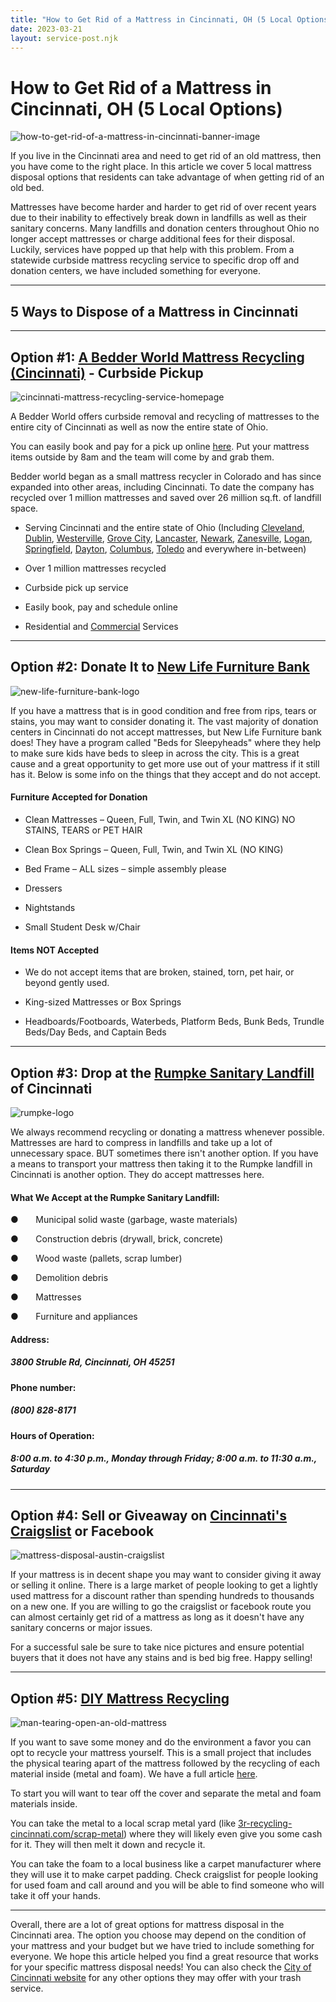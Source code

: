 ```yaml
---
title: "How to Get Rid of a Mattress in Cincinnati, OH (5 Local Options)"
date: 2023-03-21
layout: service-post.njk
---
```


# How to Get Rid of a Mattress in Cincinnati, OH (5 Local Options)

![how-to-get-rid-of-a-mattress-in-cincinnati-banner-image](/images/blog/Most-Attractive-Youtube-Thumbnail-2023-03-20T192605.520-1024x576.png)

If you live in the Cincinnati area and need to get rid of an old mattress, then you have come to the right place. In this article we cover 5 local mattress disposal options that residents can take advantage of when getting rid of an old bed.

Mattresses have become harder and harder to get rid of over recent years due to their inability to effectively break down in landfills as well as their sanitary concerns. Many landfills and donation centers throughout Ohio no longer accept mattresses or charge additional fees for their disposal. Luckily, services have popped up that help with this problem. From a statewide curbside mattress recycling service to specific drop off and donation centers, we have included something for everyone.

* * *

## 5 Ways to Dispose of a Mattress in Cincinnati

* * *

## Option #1: [A Bedder World Mattress Recycling (Cincinnati)](https://www.abedderworld.com/Cincinnati-OH) - Curbside Pickup

![cincinnati-mattress-recycling-service-homepage](/images/blog/Screen-Shot-2023-03-20-at-6.59.10-PM-1024x564.png)

A Bedder World offers curbside removal and recycling of mattresses to the entire city of Cincinnati as well as now the entire state of Ohio.

You can easily book and pay for a pick up online [here](https://www.abedderworld.com/book-online/). Put your mattress items outside by 8am and the team will come by and grab them.

Bedder world began as a small mattress recycler in Colorado and has since expanded into other areas, including Cincinnati. To date the company has recycled over 1 million mattresses and saved over 26 million sq.ft. of landfill space.

- Serving Cincinnati and the entire state of Ohio (Including [Cleveland](https://www.abedderworld.com/how-to-get-rid-of-a-mattress-in-cleveland-oh-5-local-options.html/), [Dublin](https://www.abedderworld.com/Dublin-OH), [Westerville](https://www.abedderworld.com/Westerville-OH), [Grove City](https://www.abedderworld.com/Grove-City-OH), [Lancaster](https://www.abedderworld.com/Lancaster-OH), [Newark](https://www.abedderworld.com/Newark-OH), [Zanesville](https://www.abedderworld.com/Zanesville-OH), [Logan](https://www.abedderworld.com/Logan-OH), [Springfield](https://www.abedderworld.com/Springfield-OH), [Dayton](https://www.abedderworld.com/Dayton-OH), [Columbus](https://www.abedderworld.com/how-to-get-rid-of-a-mattress-in-columbus-ohio.html/), [Toledo](https://www.abedderworld.com/how-to-get-rid-of-a-mattress-in-toledo-ohio.html/) and everywhere in-between)

- Over 1 million mattresses recycled

- Curbside pick up service

- Easily book, pay and schedule online

- Residential and [Commercial](https://www.abedderworld.com/commercial/) Services

* * *

## Option #2: Donate It to [New Life Furniture Bank](https://nlfurniture.org/take-action/donate-furniture/)

![new-life-furniture-bank-logo](/images/blog/New-life-furniture-bank-logo.webp)

If you have a mattress that is in good condition and free from rips, tears or stains, you may want to consider donating it. The vast majority of donation centers in Cincinnati do not accept mattresses, but New Life Furniture bank does! They have a program called "Beds for Sleepyheads" where they help to make sure kids have beds to sleep in across the city. This is a great cause and a great opportunity to get more use out of your mattress if it still has it. Below is some info on the things that they accept and do not accept.

#### Furniture Accepted for Donation

- Clean Mattresses – Queen, Full, Twin, and Twin XL (NO KING) NO STAINS, TEARS or PET HAIR

- Clean Box Springs – Queen, Full, Twin, and Twin XL (NO KING) 

- Bed Frame – ALL sizes – simple assembly please

- Dressers

- Nightstands

- Small Student Desk w/Chair

#### Items NOT Accepted

- We do not accept items that are broken, stained, torn, pet hair, or beyond gently used.

- King-sized Mattresses or Box Springs

- Headboards/Footboards, Waterbeds, Platform Beds, Bunk Beds, Trundle Beds/Day Beds, and Captain Beds 

* * *

## Option #3: Drop at the [Rumpke Sanitary Landfill](https://www.rumpke.com/about-us/locations/ohio/cincinnati/landfill) of Cincinnati

![rumpke-logo](/images/blog/logo-2018.png)

We always recommend recycling or donating a mattress whenever possible. Mattresses are hard to compress in landfills and take up a lot of unnecessary space. BUT sometimes there isn't another option. If you have a means to transport your mattress then taking it to the Rumpke landfill in Cincinnati is another option. They do accept mattresses here.

#### What We Accept at the Rumpke Sanitary Landfill:

●       Municipal solid waste (garbage, waste materials)

●       Construction debris (drywall, brick, concrete)

●       Wood waste (pallets, scrap lumber)

●       Demolition debris

●       Mattresses

●       Furniture and appliances

#### **Address:** 

##### 3800 Struble Rd, Cincinnati, OH 45251

#### **Phone number:** 

##### (800) 828-8171

#### **Hours of Operation:** 

##### 8:00 a.m. to 4:30 p.m., Monday through Friday; 8:00 a.m. to 11:30 a.m., Saturday

* * *

## Option #4: Sell or Giveaway on [Cincinnati's Craigslist](https://cincinnati.craigslist.org/) or Facebook

![mattress-disposal-austin-craigslist](/images/blog/Screen-Shot-2019-12-11-at-8.06.07-AM-edited.png)

If your mattress is in decent shape you may want to consider giving it away or selling it online. There is a large market of people looking to get a lightly used mattress for a discount rather than spending hundreds to thousands on a new one. If you are willing to go the craigslist or facebook route you can almost certainly get rid of a mattress as long as it doesn't have any sanitary concerns or major issues.

For a successful sale be sure to take nice pictures and ensure potential buyers that it does not have any stains and is bed big free. Happy selling!

* * *

## Option #5: [DIY Mattress Recycling](https://www.abedderworld.com/how-to-recycle-a-mattress/)

![man-tearing-open-an-old-mattress](/images/blog/Screen-Shot-2019-04-08-at-1.56.55-PM-1024x572.webp)

If you want to save some money and do the environment a favor you can opt to recycle your mattress yourself. This is a small project that includes the physical tearing apart of the mattress followed by the recycling of each material inside (metal and foam). We have a full article [here](https://www.abedderworld.com/how-to-recycle-a-mattress/).

To start you will want to tear off the cover and separate the metal and foam materials inside.

You can take the metal to a local scrap metal yard (like [3r-recycling-cincinnati.com/scrap-metal](https://www.3r-recycling-cincinnati.com/scrap-metal)) where they will likely even give you some cash for it. They will then melt it down and recycle it.

You can take the foam to a local business like a carpet manufacturer where they will use it to make carpet padding. Check craigslist for people looking for used foam and call around and you will be able to find someone who will take it off your hands.

* * *

Overall, there are a lot of great options for mattress disposal in the Cincinnati area. The option you choose may depend on the condition of your mattress and your budget but we have tried to include something for everyone. We hope this article helped you find a great resource that works for your specific mattress disposal needs! You can also check the [City of Cincinnati website](https://www.cincinnati-oh.gov/public-services/garbage-collection/) for any other options they may offer with your trash service.
